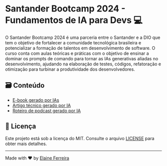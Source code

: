 # Santander Bootcamp 2024 - Fundamentos de IA para Devs 💻

O Santander Bootcamp 2024 é uma parceria entre o Santander e a DIO que tem o objetivo de fortalecer a comunidade tecnológica brasileira e potencializar a formação de talentos em desenvolvimento de software. O curso conta com aulas teóricas e práticas com o objetivo de ensinar a dominar os prompts de comando para tornar as IAs generativas aliadas no desenvolvimento, ajudando na elaboração de testes, códigos, refatoração e otimização para turbinar a produtividade dos desenvolvedores.

## 🗃️ Conteúdo

- [E-book gerado por IAs](ebook-gerado-por-IA/README.md)
- [Artigo técnico gerado por IA](artigo-gerado-por-IA/README.md)
- [Roteiro de podcast gerado por IA](podcast-gerado-por-IA/README.md)

## 📄 Licença

Este projeto está sob a licença do MIT. Consulte o arquivo [LICENSE](/LICENCE) para obter mais detalhes.

---

Made with ❤️ by [Elaine Ferreira](https://github.com/elainefs)
